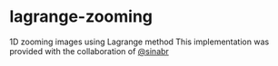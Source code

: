 # lagrange-zooming
1D zooming images using Lagrange method
This implementation was provided with the collaboration of <a href="https://github.com/sinabr">@sinabr</a>
